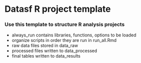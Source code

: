 # Datasf R project template
### Use this template to structure R analysis projects

* always_run contains libraries, functions, options to be loaded
* organize scripts in order they are run in run_all.Rmd
* raw data files stored in data_raw
* processed files written to data_processed
* final tables written to data_results
